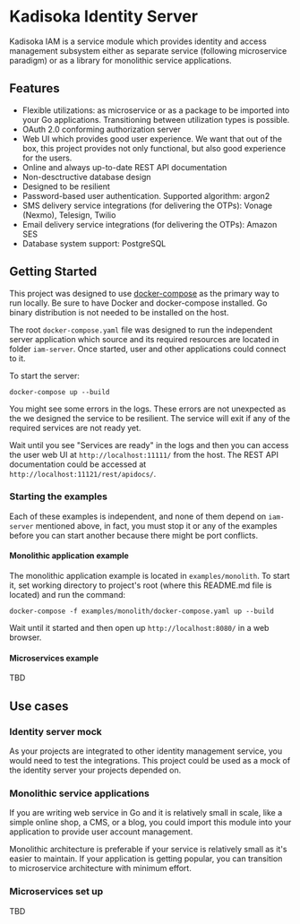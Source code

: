 # Kadisoka Identity Server

Kadisoka IAM is a service module which provides identity and access
management subsystem either as separate service (following microservice
paradigm) or as a library for monolithic service applications.

## Features

* Flexible utilizations: as microservice or as a package to be imported into
  your Go applications. Transitioning between utilization types is possible.
* OAuth 2.0 conforming authorization server
* Web UI which provides good user experience. We want that out of the box,
  this project provides not only functional, but also good experience for
  the users.
* Online and always up-to-date REST API documentation
* Non-desctructive database design
* Designed to be resilient
* Password-based user authentication. Supported algorithm: argon2
* SMS delivery service integrations (for delivering the OTPs): Vonage (Nexmo),
  Telesign, Twilio
* Email delivery service integrations (for delivering the OTPs): Amazon SES
* Database system support: PostgreSQL

## Getting Started

This project was designed to use
[docker-compose](https://docs.docker.com/compose/) as the primary way to
run locally. Be sure to have Docker and docker-compose installed. Go binary
distribution is not needed to be installed on the host.

The root `docker-compose.yaml` file was designed to run the independent server
application which source and its required resources are located in folder
`iam-server`. Once started, user and other applications could connect to it.

To start the server:

```shell
docker-compose up --build
```

You might see some errors in the logs. These errors are not unexpected as
the we designed the service to be resilient. The service will exit if any of
the required services are not ready yet.

Wait until you see "Services are ready" in the logs and then you can access
the user web UI at `http://localhost:11111/` from the host. The REST API
documentation could be accessed at `http://localhost:11121/rest/apidocs/`.

### Starting the examples

Each of these examples is independent, and none of them depend on
`iam-server` mentioned above, in fact, you must stop it or any of the examples
before you can start another because there might be port conflicts.

#### Monolithic application example

The monolithic application example is located in `examples/monolith`. To start
it, set working directory to project's root (where this README.md file is
located) and run the command:

```shell
docker-compose -f examples/monolith/docker-compose.yaml up --build
```

Wait until it started and then open up `http://localhost:8080/` in a web
browser.

#### Microservices example

TBD

## Use cases

### Identity server mock

As your projects are integrated to other identity management service, you
would need to test the integrations. This project could be used as a mock of
the identity server your projects depended on.

### Monolithic service applications

If you are writing web service in Go and it is relatively small in scale,
like a simple online shop, a CMS, or a blog, you could import this module
into your application to provide user account management.

Monolithic architecture is preferable if your service is relatively small as
it's easier to maintain. If your application is getting popular, you can
transition to microservice architecture with minimum effort.

### Microservices set up

TBD
